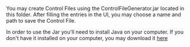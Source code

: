 You may create Control Files using the ControlFileGenerator.jar located in this folder. After filling the entries in the UI, you may choose a name and path to save the Control File.

In order to use the Jar you'll need to install Java on your computer. If you don't have it installed on your computer, you may download it [here](https://java.com/en/download/)
